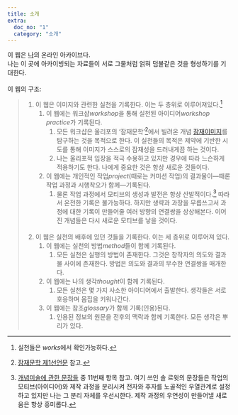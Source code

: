 ```yaml
---
title: 소개
extra:
  doc_no: "1"
  category: "소개"
---
```

이 웹은 [나](/kr/contact/contact/)의 온라인 아카이브다.  
나는 이 곳에 아카이빙되는 자료들이 서로 그물처럼 얽혀 덤불같은 것을 형성하기를 기대한다.
<br><br>
이 웹의 구조:

> 1. 이 웹은 이미지와 관련한 실천을 기록한다. 이는 두 층위로 이루어져있다.[^1]
> 		1. 이 웹에는 워크샵*workshop*을 통해 실천된 아이디어*workshop practice*가 기록된다.
> 			1. 모든 워크샵은 울리포의 ‘잠재문학’[^2]에서 빌려온 개념 [잠재이미지](/kr/thought/th-001/)를 탐구하는 것을 목적으로 한다. 이 실천들의 목적은 제약에 기반한 시도를 통해 이미지가 스스로의 잠재성을 드러내게끔 하는 것이다.
> 			2. 나는 울리포적 입장을 적극 수용하고 있지만 경우에 따라 느슨하게 적용하기도 한다. 나에게 중요한 것은 항상 새로운 것들이다.
> 		2. 이 웹에는 개인적인 작업*project*(때로는 커미션 작업)의 결과물이—때론 작업 과정과 시행착오가 함께—기록된다.
> 			1. 물론 작업 과정에서 모티브의 생성과 발전은 항상 산발적이다.[^3] 따라서 온전한 기록은 불가능하다. 하지만 생략과 과장을 무릅쓰고서 과정에 대한 기록이 만들어줄 여러 방향의 연결쌍을 상상해본다. 이어진 개념들은 다시 새로운 모티브를 낳을 것이다. 
> <br><br>
> 2. 이 웹은 실천의 배후에 있던 것들을 기록한다. 이는 세 층위로 이루어져 있다.
> 		1. 이 웹에는 실천의 방법*method*들이 함께 기록된다.
> 			1. 모든 실천은 실행의 방법이 존재한다. 그것은 창작자의 의도와 결과물 사이에 존재한다. 방법은 의도와 결과의 무수한 연결쌍을 매개한다.
> 		2. 이 웹에는 나의 생각*thought*이 함께 기록된다.
> 			1. 모든 실천은 몇 가지 사소한 아이디어에서 출발한다. 생각들은 서로 호응하며 몸집을 키워나간다.
> 		3. 이 웹에는 참조*glossary*가 함께 기록(인용)된다.
> 			1. 인용된 정보의 원문을 전후의 맥락과 함께 기록한다. 모든 생각은 뿌리가 있다.


[^1]: 실천들은 *works*에서 확인가능하다.

[^2]: [잠재문학 제1선언문](/kr/glossary/gl-001/) 참고.

[^3]: [개념미술에 관한 문장들](/kr/glossary/gl-002/) 중 11번째 항목 참고. 여기 쓰인 솔 르윗의 문장들은 작업의 모티브(아이디어)와 제작 과정을 분리시켜 전자와 후자를 노골적인 우열관계로 설정하고 있지만 나는 그 분리 자체를 우선시한다. 제작 과정의 우연성이 만들어낼 새로움은 항상 흥미롭다.
